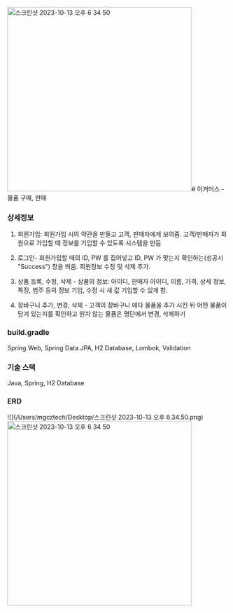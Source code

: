 <img width="421" alt="스크린샷 2023-10-13 오후 6 34 50" src="https://github.com/mgcztech576/ecommercemain/assets/127584002/ea1d03ff-7550-4e70-a9f8-e6591c7ed87d"># 이커머스 - 물품 구매, 판매
### 상세정보
1. 회원가입: 회원가입 시의 약관을 만들고 고객, 판매자에게 보여줌. 고객/판매자가 회원으로 가입할 때 정보를 기입할 수 있도록 시스템을 만듬

2. 로그인- 회원가입할 때의 ID, PW 를 집어넣고 ID, PW 가 맞는지 확인하는(성공시 "Success") 창을 띄움. 회원정보 수정 및 삭제 추가.

3. 상품 등록, 수정, 삭제 - 상품의 정보: 아이디, 판매자 아이디, 이름, 가격, 상세 정보, 특징, 범주 등의 정보 기입, 수정 시 새 값 기입할 수 있게 함.

4. 장바구니 추가, 변경, 삭제 - 고객이 장바구니 에다 물품을 추가 시킨 뒤 어떤 물품이 담겨 있는지를 확인하고 원치 않는 물품은 명단에서 변경, 삭제하기

### build.gradle
Spring Web, Spring Data JPA, H2 Database, Lombok, Validation
### 기술 스택
Java, Spring, H2 Database
### ERD
![](/Users/mgcztech/Desktop/스크린샷 2023-10-13 오후 6.34.50.png)
<img width="421" alt="스크린샷 2023-10-13 오후 6 34 50" src="https://github.com/mgcztech576/ecommercemain/assets/127584002/99f97c53-fb10-45ae-94f3-bd883b66fa61">
